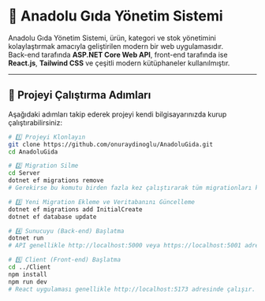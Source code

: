 # 🛒 Anadolu Gıda Yönetim Sistemi

Anadolu Gıda Yönetim Sistemi, ürün, kategori ve stok yönetimini kolaylaştırmak amacıyla geliştirilen modern bir web uygulamasıdır.  
Back-end tarafında **ASP.NET Core Web API**, front-end tarafında ise **React.js**, **Tailwind CSS** ve çeşitli modern kütüphaneler kullanılmıştır.

---

## 🚀 Projeyi Çalıştırma Adımları

Aşağıdaki adımları takip ederek projeyi kendi bilgisayarınızda kurup çalıştırabilirsiniz:

```bash
# 1️⃣ Projeyi Klonlayın
git clone https://github.com/onuraydinoglu/AnadoluGida.git
cd AnadoluGida

# 2️⃣ Migration Silme
cd Server
dotnet ef migrations remove
# Gerekirse bu komutu birden fazla kez çalıştırarak tüm migrationları kaldırabilirsiniz.

# 3️⃣ Yeni Migration Ekleme ve Veritabanını Güncelleme
dotnet ef migrations add InitialCreate
dotnet ef database update

# 4️⃣ Sunucuyu (Back-end) Başlatma
dotnet run
# API genellikle http://localhost:5000 veya https://localhost:5001 adreslerinde çalışır.

# 5️⃣ Client (Front-end) Başlatma
cd ../Client
npm install
npm run dev
# React uygulaması genellikle http://localhost:5173 adresinde çalışır.
